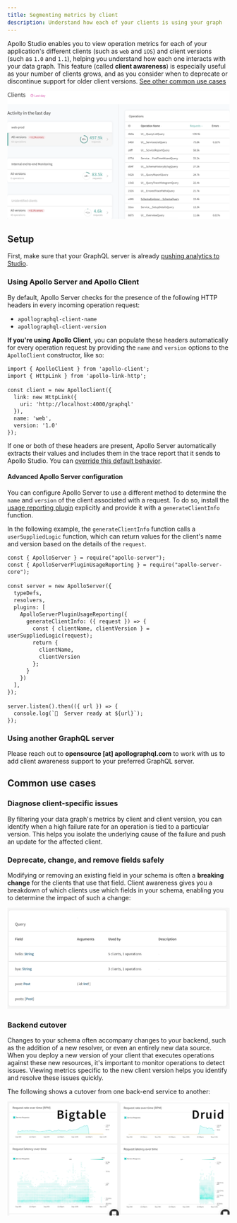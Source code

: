 ```yaml
---
title: Segmenting metrics by client
description: Understand how each of your clients is using your graph
---
```


Apollo Studio enables you to view operation metrics for each of your application's different clients (such as `web` and `iOS`) and client versions (such as `1.0` and `1.1`), helping you understand how each one interacts with your data graph. This feature (called **client awareness**) is especially useful as your number of clients grows, and as you consider when to deprecate or discontinue support for older client versions. [See other common use cases](#common-use-cases)

![client overview](./img/client-awareness/overview.png)

## Setup

First, make sure that your GraphQL server is already [pushing analytics to Studio](./setup-analytics).

### Using Apollo Server and Apollo Client

By default, Apollo Server checks for the presence of the following HTTP headers in every incoming operation request:

* `apollographql-client-name`
* `apollographql-client-version`

**If you're using Apollo Client**, you can populate these headers automatically for every operation request by providing the `name` and `version` options to the `ApolloClient` constructor, like so:

```js{8-9}
import { ApolloClient } from 'apollo-client';
import { HttpLink } from 'apollo-link-http';

const client = new ApolloClient({
  link: new HttpLink({
    uri: 'http://localhost:4000/graphql'
  }),
  name: 'web',
  version: '1.0'
});
```

If one or both of these headers are present, Apollo Server automatically extracts their values and includes them in the trace report that it sends to Apollo Studio. You can [override this default behavior](#advanced-apollo-server-configuration).

#### Advanced Apollo Server configuration

You can configure Apollo Server to use a different method to determine the `name` and `version` of the client associated with a request. To do so, install the [usage reporting plugin](https://www.apollographql.com/docs/apollo-server/api/plugin/usage-reporting/) explicitly and provide it with a `generateClientInfo` function.

In the following example, the `generateClientInfo` function calls a `userSuppliedLogic` function, which can return values for the client's name and version based on the details of the `request`.

```js{8-14}
const { ApolloServer } = require("apollo-server");
const { ApolloServerPluginUsageReporting } = require("apollo-server-core");

const server = new ApolloServer({
  typeDefs,
  resolvers,
  plugins: [
    ApolloServerPluginUsageReporting({
      generateClientInfo: ({ request }) => {
        const { clientName, clientVersion } = userSuppliedLogic(request);
        return {
          clientName,
          clientVersion
        };
      }
    })
  ],
});

server.listen().then(({ url }) => {
  console.log(`🚀  Server ready at ${url}`);
});
```

### Using another GraphQL server

Please reach out to **opensource [at] apollographql.com** to work with us to add
client awareness support to your preferred GraphQL server.

## Common use cases

### Diagnose client-specific issues

By filtering your data graph's metrics by client and client version, you can identify when a high failure rate for an operation is tied to a particular version. This helps you isolate the underlying cause of the failure and push an update for the affected client.

### Deprecate, change, and remove fields safely

Modifying or removing an existing field in your schema is often a **breaking change** for the clients that use that field. Client awareness gives you a breakdown of which clients use which fields in your schema, enabling you to determine the impact of such a change:

![Table of client field usage](./img/client-awareness/field-usage.png)

### Backend cutover

Changes to your schema often accompany changes to your backend, such as the addition of a new resolver, or even an entirely new data source. When you deploy a new version of your client that executes operations against these new resources, it's important to monitor operations to detect issues. Viewing metrics specific to the new client version helps you identify and resolve these issues quickly.

The following shows a cutover from one back-end service to another:

![druid cutover](./img/client-awareness/cutover.png)

